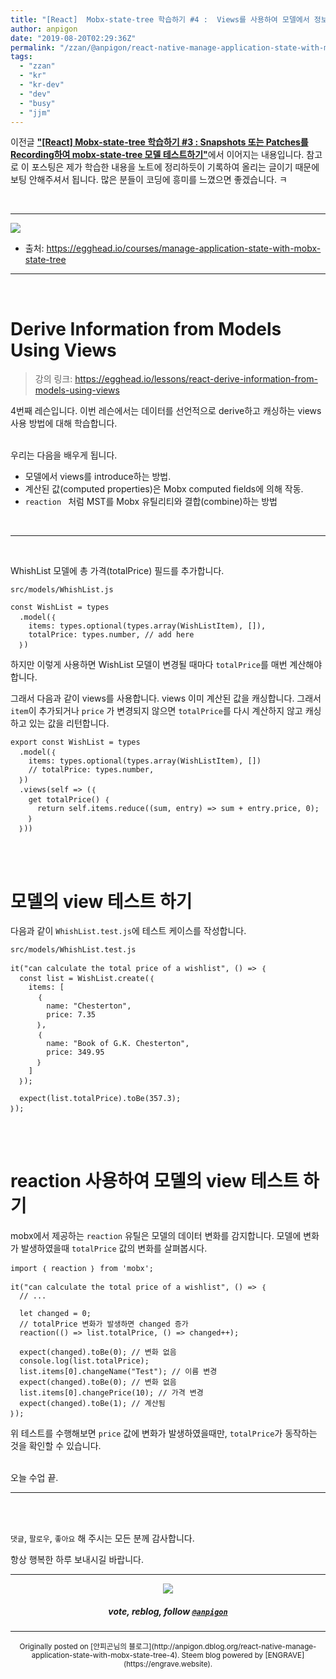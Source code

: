 ```yaml
---
title: "[React]  Mobx-state-tree 학습하기 #4 :  Views를 사용하여 모델에서 정보 보여주기"
author: anpigon
date: "2019-08-20T02:29:36Z"
permalink: "/zzan/@anpigon/react-native-manage-application-state-with-mobx-state-tree-4"
tags:
  - "zzan"
  - "kr"
  - "kr-dev"
  - "dev"
  - "busy"
  - "jjm"
---
```

이전글 [**"\[React\] Mobx-state-tree 학습하기 #3 : Snapshots 또는 Patches를 Recording하여 mobx-state-tree 모델 테스트하기"**](/zzan/@anpigon/react-native-manage-application-state-with-mobx-state-tree-3)에서 이어지는 내용입니다. 참고로 이 포스팅은 제가 학습한 내용을 노트에 정리하듯이 기록하여 올리는 글이기 때문에 보팅 안해주셔서 됩니다.  많은 분들이 코딩에 흥미를  느꼈으면 좋겠습니다.  ㅋ

<br>

***

![](https://files.steempeak.com/file/steempeak/anpigon/sYISPibs-E1848CE185A6E18486E185A9E186A820E1848BE185A5E186B9E18482E185B3E186AB20E18483E185B5E1848CE185A1E1848BE185B5E186AB.png)
* 출처: https://egghead.io/courses/manage-application-state-with-mobx-state-tree
***

<br>

# Derive Information from Models Using Views

> 강의 링크: https://egghead.io/lessons/react-derive-information-from-models-using-views

4번째 레슨입니다. 이번 레슨에서는 데이터를 선언적으로 derive하고 캐싱하는 views 사용 방법에 대해 학습합니다.

<br>우리는 다음을 배우게 됩니다.

*  모델에서 views를  introduce하는 방법.
* 계산된 값(computed properties)은 Mobx computed fields에 의해 작동.
* `reaction ` 처럼 MST를 Mobx 유틸리티와 결합(combine)하는 방법

<br>

***

<br>

WhishList 모델에 총 가격(totalPrice) 필드를 추가합니다.

`src/models/WhishList.js`
```
const WishList = types
  .model(｛
    items: types.optional(types.array(WishListItem), []),
    totalPrice: types.number, // add here
  ｝)
```

하지만 이렇게 사용하면 WishList 모델이 변경될 때마다 `totalPrice`를 매번 계산해야합니다. 

그래서 다음과 같이 views를 사용합니다. views 이미 계산된 값을 캐싱합니다. 그래서 `item`이 추가되거나 `price` 가 변경되지 않으면 `totalPrice`를 다시 계산하지 않고 캐싱하고 있는 값을 리턴합니다.  

```
export const WishList = types
  .model(｛
    items: types.optional(types.array(WishListItem), [])
    // totalPrice: types.number,
  ｝)
  .views(self => (｛
    get totalPrice() ｛
      return self.items.reduce((sum, entry) => sum + entry.price, 0);
    ｝
  ｝))
```

<br><br>

# 모델의 view 테스트 하기

다음과 같이 `WhishList.test.js`에 테스트 케이스를 작성합니다. 

`src/models/WhishList.test.js`

```
it("can calculate the total price of a wishlist", () => ｛
  const list = WishList.create(｛
    items: [
      ｛
        name: "Chesterton",
        price: 7.35
      ｝,
      ｛
        name: "Book of G.K. Chesterton",
        price: 349.95
      ｝
    ]
  ｝);

  expect(list.totalPrice).toBe(357.3);
｝);
```

<br><br>

# reaction 사용하여 모델의 view 테스트 하기

mobx에서 제공하는 `reaction` 유틸은 모델의 데이터 변화를 감지합니다. 모델에 변화가 발생하였을때 `totalPrice` 값의 변화를 살펴봅시다.

```
import ｛ reaction ｝ from 'mobx';

it("can calculate the total price of a wishlist", () => ｛
  // ...
 
  let changed = 0;
  // totalPrice 변화가 발생하면 changed 증가
  reaction(() => list.totalPrice, () => changed++); 
  
  expect(changed).toBe(0); // 변화 없음
  console.log(list.totalPrice);
  list.items[0].changeName("Test"); // 이름 변경
  expect(changed).toBe(0); // 변화 없음
  list.items[0].changePrice(10); // 가격 변경
  expect(changed).toBe(1); // 계산됨
｝);
```
위 테스트를 수행해보면 `price` 값에 변화가 발생하였을때만, `totalPrice`가 동작하는 것을 확인할 수 있습니다.



<br>오늘 수업 끝.
***

<br>
<br>

 `댓글`, `팔로우`, `좋아요` 해 주시는 모든 분께 감사합니다.

항상 행복한 하루 보내시길 바랍니다.

*** 

<center><img src='https://steemitimages.com/400x0/https://cdn.steemitimages.com/DQmQmWhMN6zNrLmKJRKhvSScEgWZmpb8zCeE2Gray1krbv6/BC054B6E-6F73-46D0-88E4-C88EB8167037.jpeg'><h5>vote, reblog, follow <code><a href='/@anpigon'>@anpigon</a></code></h5></center>



***
<center><sup>Originally posted on [안피곤님의 블로그](http://anpigon.dblog.org/react-native-manage-application-state-with-mobx-state-tree-4). Steem blog powered by [ENGRAVE](https://engrave.website).</sup></center>